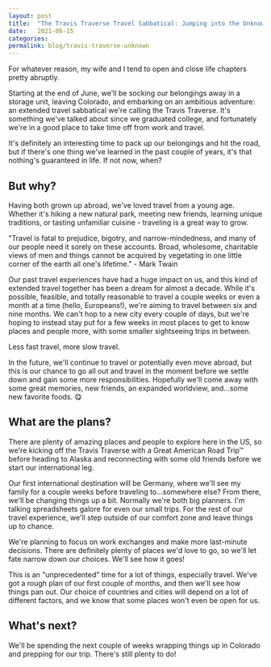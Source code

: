 ```yaml
---
layout: post
title:  "The Travis Traverse Travel Sabbatical: Jumping into the Unknown"
date:   2021-06-15
categories:
permalink: blog/travis-traverse-unknown
---
```


For whatever reason, my wife and I tend to open and close life chapters pretty abruptly.

Starting at the end of June, we'll be socking our belongings away in a storage unit, leaving Colorado, and embarking on an ambitious adventure: an extended travel sabbatical we're calling the Travis Traverse. It's something we've talked about since we graduated college, and fortunately we're in a good place to take time off from work and travel.

It's definitely an interesting time to pack up our belongings and hit the road, but if there's one thing we've learned in the past couple of years, it's that nothing's guaranteed in life. If not now, when?

But why?
--------

Having both grown up abroad, we've loved travel from a young age. Whether it's hiking a new natural park, meeting new friends, learning unique traditions, or tasting unfamiliar cuisine - traveling is a great way to grow.

"Travel is fatal to prejudice, bigotry, and narrow-mindedness, and many of our people need it sorely on these accounts. Broad, wholesome, charitable views of men and things cannot be acquired by vegetating in one little corner of the earth all one's lifetime." - Mark Twain

Our past travel experiences have had a huge impact on us, and this kind of extended travel together has been a dream for almost a decade. While it's possible, feasible, and totally reasonable to travel a couple weeks or even a month at a time (hello, Europeans!), we're aiming to travel between six and nine months. We can't hop to a new city every couple of days, but we're hoping to instead stay put for a few weeks in most places to get to know places and people more, with some smaller sightseeing trips in between.

Less fast travel, more slow travel.

In the future, we'll continue to travel or potentially even move abroad, but this is our chance to go all out and travel in the moment before we settle down and gain some more responsibilities. Hopefully we'll come away with some great memories, new friends, an expanded worldview, and...some new favorite foods. 😋

What are the plans?
-------------------

There are plenty of amazing places and people to explore here in the US, so we're kicking off the Travis Traverse with a Great American Road Trip™ before heading to Alaska and reconnecting with some old friends before we start our international leg.

Our first international destination will be Germany, where we'll see my family for a couple weeks before traveling to...somewhere else? From there, we'll be changing things up a bit. Normally we're both big planners. I'm talking spreadsheets galore for even our small trips. For the rest of our travel experience, we'll step outside of our comfort zone and leave things up to chance.

We're planning to focus on work exchanges and make more last-minute decisions. There are definitely plenty of places we'd love to go, so we'll let fate narrow down our choices. We'll see how it goes!

This is an "unprecedented" time for a lot of things, especially travel. We've got a rough plan of our first couple of months, and then we'll see how things pan out. Our choice of countries and cities will depend on a lot of different factors, and we know that some places won't even be open for us.

What's next?
------------

We'll be spending the next couple of weeks wrapping things up in Colorado and prepping for our trip. There's still plenty to do!
